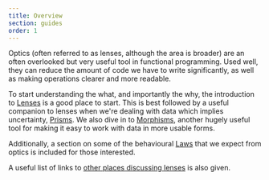 ```yaml
---
title: Overview
section: guides
order: 1
---
```


Optics (often referred to as lenses, although the area is broader) are an often overlooked but very useful tool in functional programming. Used well, they can reduce the amount of code we have to write significantly, as well as making operations clearer and more readable.

To start understanding the what, and importantly the why, the introduction to [Lenses][lenses] is a good place to start. This is best followed by a useful companion to lenses when we're dealing with data which implies uncertainty, [Prisms][prisms]. We also dive in to [Morphisms][morphisms], another hugely useful tool for making it easy to work with data in more usable forms.

Additionally, a section on some of the behavioural [Laws][laws] that we expect from optics is included for those interested.

A useful list of links to [other places discussing lenses][links] is also given.

<!--- Local --->

[lenses]: /aether/guides/lenses.html
[prisms]: /aether/guides/prisms.html
[morphisms]: /aether/guides/morphisms.html
[laws]: /aether/guides/laws.html
[links]: /aether/guides/links.html
